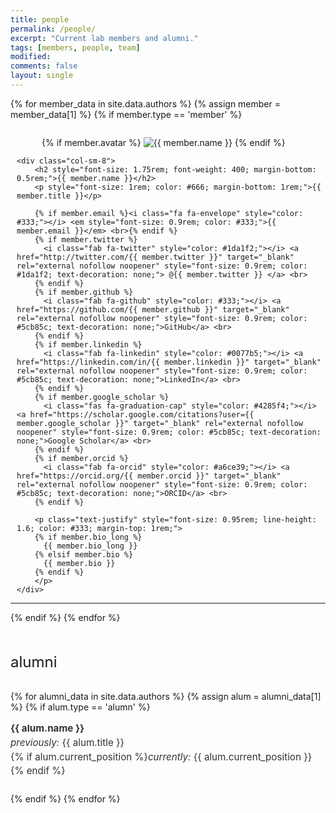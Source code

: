 ```yaml
---
title: people
permalink: /people/
excerpt: "Current lab members and alumni."
tags: [members, people, team]
modified: 
comments: false
layout: single
---
```


{% for member_data in site.data.authors %}
  {% assign member = member_data[1] %}
  {% if member.type == 'member' %}
<!-- The paddingtop and margin-top edits allow anchors to link properly. -->
<div id="{{ member.name | replace: ' ', '-' | replace: '.', '' | replace: ',', '' }}" class="row" style="padding-top: 60px; margin-top: -60px; padding-left: 10px">
    <div class="col-sm-3">
        <figure>
            {% if member.avatar %}
            <img src="{{ member.avatar }}" class="img-fluid z-depth-1 rounded-circle" width="auto" height="auto" alt="{{ member.name }}">
            {% endif %}
        </figure>
    </div>

    <div class="col-sm-8">
        <h2 style="font-size: 1.75rem; font-weight: 400; margin-bottom: 0.5rem;">{{ member.name }}</h2>
        <p style="font-size: 1rem; color: #666; margin-bottom: 1rem;">{{ member.title }}</p>

        {% if member.email %}<i class="fa fa-envelope" style="color: #333;"></i> <em style="font-size: 0.9rem; color: #333;">{{ member.email }}</em> <br>{% endif %}
        {% if member.twitter %}
          <i class="fab fa-twitter" style="color: #1da1f2;"></i> <a href="http://twitter.com/{{ member.twitter }}" target="_blank" rel="external nofollow noopener" style="font-size: 0.9rem; color: #1da1f2; text-decoration: none;"> @{{ member.twitter }} </a> <br>
        {% endif %}
        {% if member.github %}
          <i class="fab fa-github" style="color: #333;"></i> <a href="https://github.com/{{ member.github }}" target="_blank" rel="external nofollow noopener" style="font-size: 0.9rem; color: #5cb85c; text-decoration: none;">GitHub</a> <br>
        {% endif %}
        {% if member.linkedin %}
          <i class="fab fa-linkedin" style="color: #0077b5;"></i> <a href="https://linkedin.com/in/{{ member.linkedin }}" target="_blank" rel="external nofollow noopener" style="font-size: 0.9rem; color: #5cb85c; text-decoration: none;">LinkedIn</a> <br>
        {% endif %}
        {% if member.google_scholar %}
          <i class="fas fa-graduation-cap" style="color: #4285f4;"></i> <a href="https://scholar.google.com/citations?user={{ member.google_scholar }}" target="_blank" rel="external nofollow noopener" style="font-size: 0.9rem; color: #5cb85c; text-decoration: none;">Google Scholar</a> <br>
        {% endif %}
        {% if member.orcid %}
          <i class="fab fa-orcid" style="color: #a6ce39;"></i> <a href="https://orcid.org/{{ member.orcid }}" target="_blank" rel="external nofollow noopener" style="font-size: 0.9rem; color: #5cb85c; text-decoration: none;">ORCID</a> <br>
        {% endif %}
        
        <p class="text-justify" style="font-size: 0.95rem; line-height: 1.6; color: #333; margin-top: 1rem;">
        {% if member.bio_long %}
          {{ member.bio_long }}
        {% elsif member.bio %}
          {{ member.bio }}
        {% endif %}
        </p>
    </div>
</div>
<hr>
  {% endif %}
{% endfor %}

<h2 id="alumni" style="font-size: 1.5rem; font-weight: 400; margin-top: 3rem; margin-bottom: 2rem;">alumni</h2>

{% for alumni_data in site.data.authors %}
  {% assign alum = alumni_data[1] %}
  {% if alum.type == 'alumn' %}
<p style="font-size: 0.95rem; line-height: 1.5; color: #333; margin-bottom: 1.5rem;"><strong>{{ alum.name }}</strong> <br>
<i>previously:</i> {{ alum.title }} <br>
{% if alum.current_position %}<i>currently:</i> {{ alum.current_position }} <br>{% endif %}
</p>
  {% endif %}
{% endfor %}